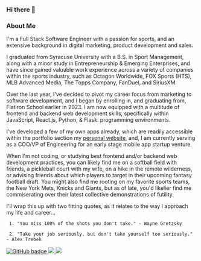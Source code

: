 ### Hi there 👋

### About Me

I'm a Full Stack Software Engineer with a passion for sports, and an extensive background in digital marketing, product development and sales. 

I graduated from Syracuse University with a B.S. in Sport Management, along with a minor study in Entrepreneurship & Emerging Enterprises, and have since gained valuable work experience across a variety of companies within the sports industry, such as Octagon Worldwide, FOX Sports (HTS), MLB Advanced Media, The Topps Company, FanDuel, and SiriusXM.

Over the last year, I've decided to pivot my career focus from marketing to software development, and I began by enrolling in, and graduating from, Flatiron School earlier in 2023. I am now equipped with a multitude of frontend and backend web development skills, specifically within JavaScript, React.js, Python, & Flask. programming environments.

I've developed a few of my own apps already, which are readily accessible within the portfolio section my [personal website](https://andrew-diamond.com/), and, I am currently serving as a COO/VP of Engineering for an early stage mobile app startup venture.

When I'm not coding, or studying best frontend and/or backend web development practices, you can likely find me on a softball field with friends, a pickleball court with my wife, on a hike in the remote wilderness, or advising friends about which players to target in their upcoming fantasy football draft. You might also find me rooting on my favorite sports teams, the New York Mets, Knicks and Giants, but as of late, you'd likelier find me commiserating over their latest collective demonstrations of futility.

I'll wrap this up with two fitting quotes, as it relates to the way I approach my life and career...

     1. "You miss 100% of the shots you don't take." - Wayne Gretzsky

     2. "Take your job seriously, but don't take yourself too seriously." - Alex Trebek

<a href="https://github.com/amdiamond107">
  <img src="https://img.shields.io/badge/GitHub-000000?style=for-the-badge&logo=GitHub&logoColor=white" alt="GitHub badge">
</a>
<a href="https://linkedin.com/in/andrew-m-diamond">
  <img src="https://img.shields.io/badge/LinkedIn-0077B5?style=for-the-badge&logo=linkedin&logoColor=white">
</a>
<a href="https://www.instagram.com/andreworld88/">
  <img src="https://img.shields.io/badge/Instagram-E4405F?style=for-the-badge&logo=instagram&logoColor=white">
</a>

<!--
